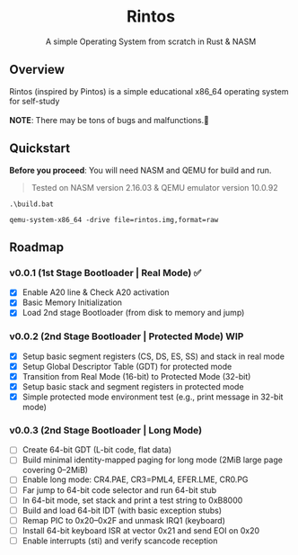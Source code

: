 <h1 align="center">Rintos</h1>
<p align="center">A simple Operating System from scratch in Rust & NASM
</p>

## Overview

Rintos (inspired by Pintos) is a simple educational x86_64 operating system for self-study
<br><br>
**NOTE**: There may be tons of bugs and malfunctions.🥹

## Quickstart
**Before you proceed**: You will need NASM and QEMU for build and run.
> Tested on NASM version 2.16.03 & QEMU emulator version 10.0.92 
>

``` 
.\build.bat
```
```
qemu-system-x86_64 -drive file=rintos.img,format=raw
```

## Roadmap
### v0.0.1 (1st Stage Bootloader | Real Mode) ✅
- [x] Enable A20 line & Check A20 activation
- [x] Basic Memory Initialization
- [x] Load 2nd stage Bootloader (from disk to memory and jump)

### v0.0.2 (2nd Stage Bootloader | Protected Mode) WIP
- [x] Setup basic segment registers (CS, DS, ES, SS) and stack in real mode
- [x] Setup Global Descriptor Table (GDT) for protected mode
- [x] Transition from Real Mode (16-bit) to Protected Mode (32-bit)
- [x] Setup basic stack and segment registers in protected mode
- [x] Simple protected mode environment test (e.g., print message in 32-bit mode)

### v0.0.3 (2nd Stage Bootloader | Long Mode)
- [ ] Create 64-bit GDT (L-bit code, flat data)
- [ ] Build minimal identity-mapped paging for long mode (2MiB large page covering 0–2MiB)
- [ ] Enable long mode: CR4.PAE, CR3=PML4, EFER.LME, CR0.PG
- [ ] Far jump to 64-bit code selector and run 64-bit stub
- [ ] In 64-bit mode, set stack and print a test string to 0xB8000
- [ ] Build and load 64-bit IDT (with basic exception stubs)
- [ ] Remap PIC to 0x20–0x2F and unmask IRQ1 (keyboard)
- [ ] Install 64-bit keyboard ISR at vector 0x21 and send EOI on 0x20
- [ ] Enable interrupts (sti) and verify scancode reception